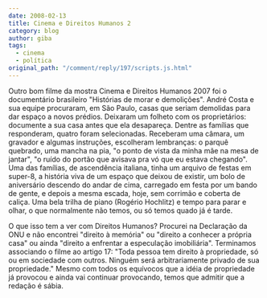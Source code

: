 ```yaml
---
date: 2008-02-13
title: Cinema e Direitos Humanos 2
category: blog
author: giba
tags:
  - cinema
  - política
original_path: "/comment/reply/197/scripts.js.html"
---
```


Outro bom filme da mostra Cinema e Direitos Humanos 2007 foi o documentário brasileiro "Histórias de morar e demolições". André Costa e sua equipe procuraram, em São Paulo, casas que seriam demolidas para dar espaço a novos prédios. Deixaram um folheto com os proprietários: documente a sua casa antes que ela desapareça. Dentre as famílias que responderam, quatro foram selecionadas. Receberam uma câmara, um gravador e algumas instruções, escolheram lembranças: o parquê quebrado, uma mancha na pia, "o ponto de vista da minha mãe na mesa de jantar", "o ruído do portão que avisava pra vó que eu estava chegando". Uma das famílias, de ascendência italiana, tinha um arquivo de festas em super-8, a história viva de um espaço que deixou de existir, um bolo de aniversário descendo do andar de cima, carregado em festa por um bando de gente, e depois a mesma escada, hoje, sem corrimão e coberta de caliça. Uma bela trilha de piano (Rogério Hochlitz) e tempo para parar e olhar, o que normalmente não temos, ou só temos quado já é tarde.

O que isso tem a ver com Direitos Humanos? Procurei na Declaração da ONU e não encontrei "direito à memória" ou "direito a conhecer a própria casa" ou ainda "direito a enfrentar a especulação imobiliária". Terminamos associando o filme ao artigo 17: "Toda pessoa tem direito à propriedade, só ou em sociedade com outros. Ninguém será arbitrariamente privado de sua propriedade." Mesmo com todos os equívocos que a idéia de propriedade já provocou e ainda vai continuar provocando, temos que admitir que a redação é sábia.
